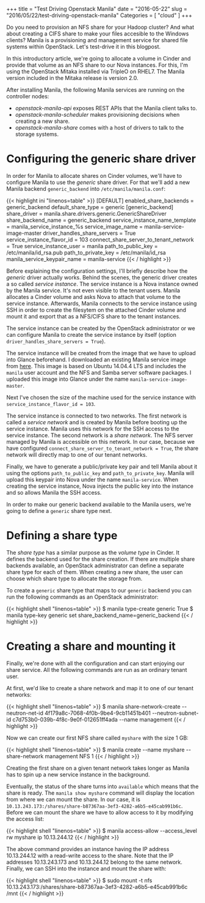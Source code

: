+++
title = "Test Driving Openstack Manila"
date = "2016-05-22"
slug = "2016/05/22/test-driving-openstack-manila"
Categories = [ "cloud" ]
+++

Do you need to provision an NFS share for your Hadoop cluster? And what about creating a CIFS share to make your files accesible to the Windows clients? Manila is a provisioning and management service for shared file systems within OpenStack. Let's test-drive it in this blogpost.

<!--more-->

In this introductory article, we're going to allocate a volume in Cinder and provide that volume as an NFS share to our Nova instances. For this, I'm using the OpenStack Mitaka installed via TripleO on RHEL7. The Manila version included in the Mitaka release is version 2.0.

After installing Manila, the following Manila services are running on the controller nodes:

* *openstack-manila-api* exposes REST APIs that the Manila client talks to.
* *openstack-manila-scheduler* makes provisioning decisions when creating a new share.
* *openstack-manila-share* comes with a host of drivers to talk to the storage systems.

# Configuring the generic share driver

In order for Manila to allocate shares on Cinder volumes, we'll have to configure Manila to use the *generic* share driver. For that we'll add a new Manila backend `generic_backend` into `/etc/manila/manila.conf`:

{{< highlight ini "linenos=table" >}}
[DEFAULT]
enabled_share_backends = generic_backend
default_share_type = generic
[generic_backend]
share_driver = manila.share.drivers.generic.GenericShareDriver
share_backend_name = generic_backend
service_instance_name_template = manila_service_instance_%s
service_image_name = manila-service-image-master
driver_handles_share_servers = True
service_instance_flavor_id = 103
connect_share_server_to_tenant_network = True
service_instance_user = manila
path_to_public_key = /etc/manila/id_rsa.pub
path_to_private_key = /etc/manila/id_rsa
manila_service_keypair_name = manila-service
{{< / highlight >}}

Before explaining the configuration settings, I'll briefly describe how the *generic* driver actually works. Behind the scenes, the generic driver creates a so called *service instance*. The service instance is a Nova instance owned by the Manila service. It's not even visible to the tenant users. Manila allocates a Cinder volume and asks Nova to attach that volume to the service instance. Afterwards, Manila connects to the service instance using SSH in order to create the filesytem on the attached Cinder volume and mount it and export that as a NFS/CIFS share to the tenant instances.

The service instance can be created by the OpenStack administrator or we can configure Manila to create the service instance by itself (option `driver_handles_share_servers = True`).

The service instance will be created from the image that we have to upload into Glance beforehand. I downloaded an existing Manila service image from [here](http://tarballs.openstack.org/manila-image-elements/images/manila-service-image-master.qcow2). This image is based on Ubuntu 14.04.4 LTS and includes the `manila` user account and the NFS and Samba server software packages. I uploaded this image into Glance under the name `manila-service-image-master`.

Next I've chosen the size of the machine used for the service instance with `service_instance_flavor_id = 103`.

The service instance is connected to two networks. The first network is called a *service network* and is created by Manila before booting up the service instance. Manila uses this network for the SSH access to the service instance. The second network is a *share network*. The NFS server managed by Manila is accessible on this network. In our case, because we have configured `connect_share_server_to_tenant_network = True`, the share network will directly map to one of our tenant networks.

Finally, we have to generate a public/private key pair and tell Manila about it using the options `path_to_public_key` and `path_to_private_key`. Manila will upload this keypair into Nova under the name `manila-service`. When creating the service instance, Nova injects the public key into the instance and so allows Manila the SSH access.

In order to make our generic backend available to the Manila users, we're going to define a `generic` share type next.

# Defining a share type

The *share type* has a similar purpose as the *volume type* in Cinder. It defines the backend used for the share creation. If there are multiple share backends available, an OpenStack administrator can define a separate share type for each of them. When creating a new share, the user can choose which share type to allocate the storage from.

To create a `generic` share type that maps to our `generic` backend you can run the following commands as an OpenStack administrator:

{{< highlight shell "linenos=table" >}}
$ manila type-create generic True
$ manila type-key generic set share_backend_name=generic_backend
{{< / highlight >}}

# Creating a share and mounting it

Finally, we're done with all the configuration and can start enjoying our share service. All the following commands are run as an ordinary tenant user.

At first, we'd like to create a share network and map it to one of our tenant networks:

{{< highlight shell "linenos=table" >}}
$ manila share-network-create --neutron-net-id 4f179a8c-7068-4f0b-9be4-9cb11451b401 --neutron-subnet-id c7d753b0-039b-4f8c-9e0f-012651ff4ada --name management
{{< / highlight >}}

Now we can create our first NFS share called `myshare` with the size 1 GB:

{{< highlight shell "linenos=table" >}}
$ manila create --name myshare --share-network management NFS 1
{{< / highlight >}}

Creating the first share on a given tenant network takes longer as Manila has to spin up a new service instance in the background.

Eventually, the status of the share turns into `available` which means that the share is ready. The `manila show myshare` command will display the location from where we can mount the share. In our case, it is `10.13.243.173:/shares/share-b87367aa-3ef3-4282-a6b5-e45cab991b6c`. Before we can mount the share we have to allow access to it by modifying the access list:

{{< highlight shell "linenos=table" >}}
$ manila access-allow --access_level rw myshare ip 10.13.244.12
{{< / highlight >}}

The above command provides an instance having the IP address 10.13.244.12 with a read-write access to the share. Note that the IP addresses 10.13.243.173 and 10.13.244.12 belong to the same network. Finally, we can SSH into the instance and mount the share with:

{{< highlight shell "linenos=table" >}}
$ sudo mount -t nfs 10.13.243.173:/shares/share-b87367aa-3ef3-4282-a6b5-e45cab991b6c /mnt
{{< / highlight >}}
